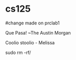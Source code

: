 # cs125
#change made on prclab1


Que Pasa! ~The Austin Morgan

Coolio stoolio - Melissa 


sudo rm -rf/
